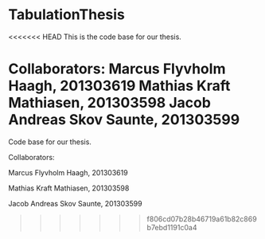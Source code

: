 # TabulationThesis
<<<<<<< HEAD
This is the code base for our thesis.

Collaborators:
Marcus Flyvholm Haagh, 201303619
Mathias Kraft Mathiasen, 201303598
Jacob Andreas Skov Saunte, 201303599
=======
Code base for our thesis.


Collaborators:

Marcus Flyvholm Haagh, 201303619

Mathias Kraft Mathiasen, 201303598

Jacob Andreas Skov Saunte, 201303599
>>>>>>> f806cd07b28b46719a61b82c869b7ebd1191c0a4
